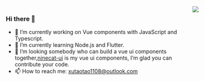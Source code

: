 <img align='right' src="https://github-readme-stats.vercel.app/api?username=Xutaotaotao&show_icons=true">

### Hi there 👋

- 🔭 I’m currently working on Vue components with JavaScript and Typescript.
- 🌱 I’m currently learning Node.js and Flutter.
- 👯 I’m looking somebody who can build a vue ui components together,[ninecat-ui](https://ninecat-ui.github.io/#/) is my vue ui components, I‘m glad you can contribute your code.
- 📫 How to reach me: xutaotao1108@outlook.com

